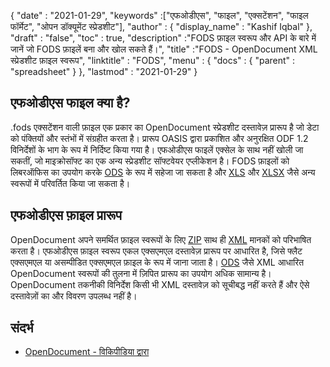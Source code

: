 {
  "date" : "2021-01-29",
  "keywords" :["एफओडीएस", "फाइल", "एक्सटेंशन", "फाइल फॉर्मेट", "ओपन डॉक्यूमेंट स्प्रेडशीट"],
  "author" : {
    "display_name" : "Kashif Iqbal"
},
  "draft" : "false",
  "toc" : true,
  "description" :"FODS फ़ाइल स्वरूप और API के बारे में जानें जो FODS फ़ाइलें बना और खोल सकते हैं।",
  "title" :"FODS - OpenDocument XML स्प्रेडशीट फ़ाइल स्वरूप",
  "linktitle" : "FODS",
  "menu" : {
    "docs" : {
      "parent" : "spreadsheet"
}
},
  "lastmod" : "2021-01-29"
}

## एफओडीएस फाइल क्या है?

.fods एक्सटेंशन वाली फ़ाइल एक प्रकार का OpenDocument स्प्रेडशीट दस्तावेज़ प्रारूप है जो डेटा को पंक्तियों और स्तंभों में संग्रहीत करता है। प्रारूप OASIS द्वारा प्रकाशित और अनुरक्षित ODF 1.2 विनिर्देशों के भाग के रूप में निर्दिष्ट किया गया है। एफओडीएस फाइलें एक्सेल के साथ नहीं खोली जा सकतीं, जो माइक्रोसॉफ्ट का एक अन्य स्प्रेडशीट सॉफ्टवेयर एप्लीकेशन है। FODS फ़ाइलों को लिबरऑफिस का उपयोग करके [ODS](/hi/spreadsheet/ods/) के रूप में सहेजा जा सकता है और [XLS](/hi/spreadsheet/xls/) और [XLSX](/hi/spreadsheet/xlsx/) जैसे अन्य स्वरूपों में परिवर्तित किया जा सकता है।

## एफओडीएस फ़ाइल प्रारूप

OpenDocument अपने समर्थित फ़ाइल स्वरूपों के लिए [ZIP](/hi/compression/zip/) साथ ही [XML](/hi/web/xml/) मानकों को परिभाषित करता है। एफओडीएस फ़ाइल स्वरूप एकल एक्सएमएल दस्तावेज़ प्रारूप पर आधारित है, जिसे फ्लैट एक्सएमएल या असम्पीडित एक्सएमएल फ़ाइल के रूप में जाना जाता है। [ODS](/hi/spreadsheet/ods/) जैसे XML आधारित OpenDocument स्वरूपों की तुलना में ज़िपित प्रारूप का उपयोग अधिक सामान्य है। OpenDocument तकनीकी विनिर्देश किसी भी XML दस्तावेज़ को सूचीबद्ध नहीं करते हैं और ऐसे दस्तावेज़ों का और विवरण उपलब्ध नहीं है।

## संदर्भ ##

* [OpenDocument - विकिपीडिया द्वारा](https://en.wikipedia.org/wiki/OpenDocument)

